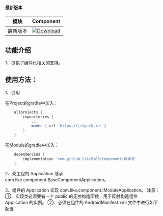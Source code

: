 #### 最新版本

模块|Component
---|---
最新版本|[![Download](https://jitpack.io/v/like5188/Component.svg)](https://jitpack.io/#like5188/Component)

## 功能介绍
1、提供了组件化相关的支持。

## 使用方法：

1、引用

在Project的gradle中加入：
```groovy
    allprojects {
        repositories {
            ...
            maven { url 'https://jitpack.io' }
        }
    }
```
在Module的gradle中加入：
```groovy
    dependencies {
        implementation 'com.github.like5188:Component:版本号'
    }
```

2、壳工程的 Application 继承 com.like.component.BaseComponentApplication。

3、组件的 Application 实现 com.like.component.IModuleApplication。
注意：
    ①、实现类必须要有一个 public 的无参构造函数，用于反射构造组件 Application 的实例。
    ②、必须在组件的 AndroidManifest.xml 文件中进行如下配置：
    <meta-data
        android:name="实现类的全限定类名"
        android:value="IModuleApplication" />